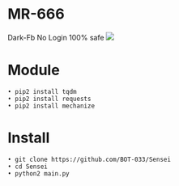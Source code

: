 # MR-666
Dark-Fb No Login 100% safe
<img src="https://github.com/BOT-033/Sensei/blob/master/Screenshot_2020-07-16-00-13-54-17.jpg">
# Module
```
• pip2 install tqdm
• pip2 install requests
• pip2 install mechanize
```
# Install
```
• git clone https://github.com/BOT-033/Sensei
• cd Sensei
• python2 main.py
```

